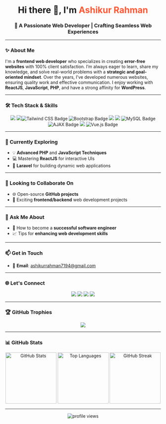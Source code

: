 <h1 align="center">Hi there 👋, I'm <span style="color:#FF5733;">Ashikur Rahman</span></h1>
<h3 align="center">🚀 A Passionate Web Developer | Crafting Seamless Web Experiences</h3>

---

### ✨ **About Me**

I'm a **frontend web developer** who specializes in creating **error-free websites** with 100% client satisfaction. I’m always eager to learn, share my knowledge, and solve real-world problems with a **strategic and goal-oriented mindset**. Over the years, I’ve developed numerous websites, ensuring quality work and effective communication. I enjoy working with **ReactJS**, **JavaScript**, **PHP**, and have a strong affinity for **WordPress**.

---

### 🛠️ **Tech Stack & Skills**

<div align="center">
  <img src="https://img.shields.io/badge/HTML5-%23E34F26.svg?style=for-the-badge&logo=html5&logoColor=white"/>
  <img src="https://img.shields.io/badge/CSS3-%231572B6.svg?style=for-the-badge&logo=css3&logoColor=white"/><img src="https://img.shields.io/badge/Tailwind_CSS-38B2AC?style=for-the-badge&logo=tailwind-css&logoColor=white" alt="Tailwind CSS Badge">
<img src="https://img.shields.io/badge/Bootstrap-7952B3?style=for-the-badge&logo=bootstrap&logoColor=white" alt="Bootstrap Badge">
  
  <img src="https://img.shields.io/badge/JavaScript-%23F7DF1E.svg?style=for-the-badge&logo=javascript&logoColor=black"/>
  <img src="https://img.shields.io/badge/PHP-%23777BB4.svg?style=for-the-badge&logo=php&logoColor=white"/>
  <img src="https://img.shields.io/badge/MySQL-4479A1?style=for-the-badge&logo=mysql&logoColor=white" alt="MySQL Badge">
  <img src="https://img.shields.io/badge/AJAX-007FFF?style=for-the-badge&logo=javascript&logoColor=white" alt="AJAX Badge">    
  <img src="https://img.shields.io/badge/Laravel-%23FF2D20.svg?style=for-the-badge&logo=laravel&logoColor=white"/>
<img src="https://img.shields.io/badge/Vue.js-35495E?style=for-the-badge&logo=vue.js&logoColor=4FC08D" alt="Vue.js Badge">
</div>

---

### 🌱 **Currently Exploring**

- 💡 **Advanced PHP** and **JavaScript Techniques**
- 💻 Mastering **ReactJS** for interactive UIs
- 🔧 **Laravel** for building dynamic web applications

---

### 🤝 **Looking to Collaborate On**

- 🌐 Open-source **GitHub projects**
- 🚀 Exciting **frontend/backend** web development projects

---

### 💬 **Ask Me About**

- 🎯 How to become a **successful software engineer**
- 📈 Tips for **enhancing web development skills**

---

### 📫 **Get in Touch**

- 📧 **Email**: [ashikurrahman7194@gmail.com](mailto:ashikurrahman7194@gmail.com)

---

### 🌐 **Let's Connect**

<div align="center">
  <a href="https://github.com/ashikurweb" target="_blank"><img src="https://img.shields.io/badge/GitHub-333?style=for-the-badge&logo=github&logoColor=white"/></a>
  <a href="https://www.linkedin.com/in/ashikur-rahman-365836290/" target="_blank"><img src="https://img.shields.io/badge/LinkedIn-0077B5?style=for-the-badge&logo=linkedin&logoColor=white"/></a>
  <a href="https://www.facebook.com/ashikurrahman7194" target="_blank"><img src="https://img.shields.io/badge/Facebook-1877F2?style=for-the-badge&logo=facebook&logoColor=white"/></a>
  <a href="https://www.instagram.com/ashikurrahman7194?igshid=MTBteTBqMGRiOGlsZw==" target="_blank"><img src="https://img.shields.io/badge/Instagram-E4405F?style=for-the-badge&logo=instagram&logoColor=white"/></a>
</div>

---

### 🏆 **GitHub Trophies**

<div align="center">
  <img src="https://github-profile-trophy.vercel.app/?username=ashikurweb&theme=onedark&no-frame=true&row=1&column=7" />
</div>

---

### 📊 **GitHub Stats**

<div align="center">
  <img src="https://github-readme-stats.vercel.app/api?username=ashikurweb&show_icons=true&theme=radical" alt="GitHub Stats" height="165"/>
  <img src="https://github-readme-stats.vercel.app/api/top-langs/?username=ashikurweb&layout=compact&theme=radical" alt="Top Languages" height="165"/>
  <img src="https://streak-stats.demolab.com/?user=ashikurweb&theme=highcontrast" alt="GitHub Streak" height="165"/>
</div>

---

<div align="center">
  <img src="https://komarev.com/ghpvc/?username=ashikurweb&style=for-the-badge" alt="profile views" />
</div>
